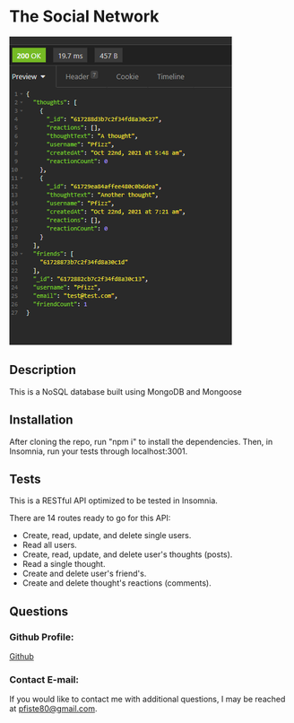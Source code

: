  # The Social Network

![image](https://github.com/Pfizzz/social-network/blob/870b6362b9cee4a17d477dc1b2817422435fd985/images/ss1.png)

## Description
This is a NoSQL database built using MongoDB and Mongoose

## Installation
After cloning the repo, run "npm i" to install the dependencies. Then, in Insomnia, run your tests through localhost:3001. 

## Tests
This is a RESTful API optimized to be tested in Insomnia.

There are 14 routes ready to go for this API: 

* Create, read, update, and delete single users.
* Read all users.
* Create, read, update, and delete user's thoughts (posts).
* Read a single thought.
* Create and delete user's friend's.
* Create and delete thought's reactions (comments).


## Questions
### Github Profile: 
[Github](https://github.com/pfizzz/)
### Contact E-mail: 
If you would like to contact me with additional questions, I may be reached at pfiste80@gmail.com.
